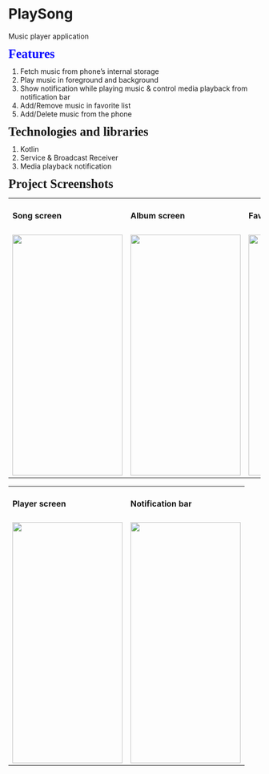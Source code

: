 # PlaySong
Music player application

<h4 style='margin-top:0in;margin-right:0in;margin-bottom:8.0pt;margin-left:0in;line-height:100%;font-size:25px;color:blue;font-family:"Calibri","sans-serif";'>Features</h4>

<ul style="list-style-type: undefined;">
    <li>Fetch music from phone’s internal storage</li>
    <li>Play music in foreground and background</li>
    <li>Show notification while playing music & control media playback from notification bar</li>
    <li>Add/Remove music in favorite list</li>
    <li>Add/Delete music from the phone</li>
</ul>

<h4 style='margin-top:0in;margin-right:0in;margin-bottom:8.0pt;margin-left:0in;line-height:100%;font-size:25px;font-family:"Calibri","sans-serif";'>Technologies and libraries</h4>

<ul style="list-style-type: undefined;">
    <li>Kotlin</li>
    <li>Service & Broadcast Receiver</li>
    <li>Media playback notification</li>
</ul>

<h4 style='margin-top:0in;margin-right:0in;margin-bottom:8.0pt;margin-left:0in;line-height:100%;font-size:25px;font-family:"Calibri","sans-serif";'>Project Screenshots</h4>

<table>
  <tr>
    <td><h4>Song screen</h4></td>
    <td><h4>Album screen</h4></td>
    <td><h4>Favorite screen</h4></td>
  </tr>
  <tr>
    <td><img src="https://user-images.githubusercontent.com/37879134/127333421-24cdac38-b615-494c-8aa6-d08663bd52d0.jpg" width=220 height=480> </td>
    <td><img src="https://user-images.githubusercontent.com/37879134/127333753-506a5a22-5060-4039-b767-56c401d3b92a.jpg" width=220 height=480> </td>
    <td><img src="https://user-images.githubusercontent.com/37879134/127333821-f745559d-47ce-4339-b4a8-4fd55420cdc0.jpg" width=220 height=480> </td>   
  </tr>
 </table>
 
 <table>
  <tr>
    <td><h4>Player screen</h4></td>
    <td><h4>Notification bar</h4></td>
  </tr>
  <tr>
    <td><img src="https://user-images.githubusercontent.com/37879134/127334039-08e8d8ed-a058-4472-99e3-d6d8756f233b.jpg" width=220 height=480> </td>
    <td><img src="https://user-images.githubusercontent.com/37879134/127334110-a1bbc6a5-5ff1-49ff-b53b-2294ee514fc2.jpg" width=220 height=480> </td>
  </tr>
 </table>
